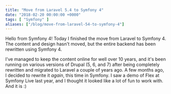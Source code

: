 ```yaml
---
title: "Move from Laravel 5.4 to Symfony 4"
date: "2018-02-20 00:00:00 +0000"
tags: [ "Symfony" ]
aliases: ["/blog/move-from-laravel-54-to-symfony-4"]
---
```

Hello from Symfony 4! Today I finished the move from Laravel to Symfony 4. The content and design hasn't moved, but the entire backend has been rewritten using Symfony 4. 

I've managed to keep the content online for well over 10 years, and it's been running on various versions of Drupal (5, 6, and 7) after being completely rewritten and migrated to Laravel a couple of years ago. A few months ago, I decided to rewrite it _again_, this time in Symfony. I saw a demo of Flex at Symfony Live last year, and I thought it looked like a lot of fun to work with. And it is :)